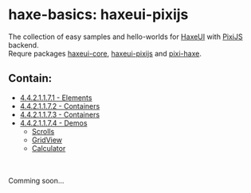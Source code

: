 haxe-basics: haxeui-pixijs
=========================

The collection of easy samples and hello-worlds for [HaxeUI](https://github.com/haxeui/haxeui-core) with [PixiJS](http://www.pixijs.com/) backend.<br/>
Requre packages [haxeui-core](https://github.com/haxeui/haxeui-core), [haxeui-pixijs](https://github.com/haxeui/haxeui-pixijs) and [pixi-haxe](https://github.com/pixijs/pixi-haxe).

## Contain:

* [4.4.2.1.1.7.1 - Elements](./4.4.2.1.1.7.1_Elements)
* [4.4.2.1.1.7.2 - Containers](./4.4.2.1.1.7.2_Containers)
* [4.4.2.1.1.7.3 - Containers](./4.4.2.1.1.7.3_Dialogs)
* [4.4.2.1.1.7.4 - Demos](./4.4.2.1.1.7.4_Demos)
  * [Scrolls](./4.4.2.1.1.7.4_Demos/Scrolls)
  * [GridView](./4.4.2.1.1.7.4_Demos/GridView)
  * [Calculator](./4.4.2.1.1.7.4_Demos/Calculator)

<br/>
<br/>
Comming soon...
